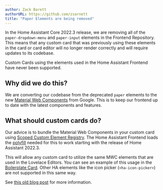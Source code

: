 ```yaml
---
author: Zack Barett
authorURL: https://github.com/zsarnett
title: "Paper Elements are being removed"
---
```


In the Home Assistant Core 2022.3 release, we are removing all of the `paper-dropdown-menu` and `paper-input` elements in the Frontend Repository. This means that any custom card that was previously using these elements in the card or card editor will no longer render correctly and will require updates to its codebase.

Custom Cards using the elements used in the Home Assistant Frontend have never been supported.

## Why did we do this?

We are converting our codebase from the deprecated `paper` elements to the new [Material Web Components](https://github.com/material-components/material-components-web-components) from Google. This is to keep our frontend up to date with the latest components and features.

## What should custom cards do?

Our advice is to bundle the Material Web Components in your custom card using [Scoped Custom Element Registry](https://github.com/lit/lit/tree/main/packages/labs/scoped-registry-mixin). The Home Assistant Frontend loads the [polyfill](https://github.com/webcomponents/polyfills/tree/master/packages/scoped-custom-element-registry) needed for this to work starting with the release of Home Assistant 2022.3.

This will allow any custom card to utilize the same MWC elements that are used in the Lovelace Editors. You can see an example of this usage in the [Boilerplate Card](https://github.com/custom-cards/boilerplate-card). Other HA elements like the icon picker (`<ha-icon-picker>`) are not supported in this same way.

See [this old blog post](https://developers.home-assistant.io/blog/2020/10/02/lazyMoreInfo#what-about-external-elements) for more information.
